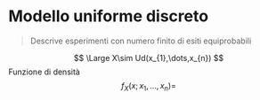 # Modello uniforme discreto 

> Descrive esperimenti con numero finito di esiti equiprobabili

$$
\Large X\sim Ud(x_{1},\dots,x_{n})
$$
Funzione di densità
$$
f_{X}(x; x_{1}, \dots, x_{n})= 
$$